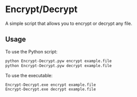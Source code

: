 # Encrypt/Decrypt

A simple script that allows you to encrypt or decrypt any file.

## Usage

To use the Python script:

```bash
python Encrypt-Decrypt.pyw encrypt example.file
python Encrypt-Decrypt.pyw decrypt example.file
```

To use the executable:

```bash
Encrypt-Decrypt.exe encrypt example.file
Encrypt-Decrypt.exe decrypt example.file
```